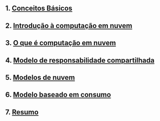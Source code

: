 ## 1. [Conceitos Básicos](https://learn.microsoft.com/pt-br/training/modules/describe-cloud-compute/1-introduction-microsoft-azure-fundamentals)

## 2. [Introdução à computação em nuvem](https://learn.microsoft.com/pt-br/training/modules/describe-cloud-compute/2-introduction-cloud-compute)

## 3. [O que é computação em nuvem](https://learn.microsoft.com/pt-br/training/modules/describe-cloud-compute/3-what-cloud-compute)

## 4. [Modelo de responsabilidade compartilhada](https://learn.microsoft.com/pt-br/training/modules/describe-cloud-compute/4-describe-shared-responsibility-model)

## 5. [Modelos de nuvem](https://learn.microsoft.com/pt-br/training/modules/describe-cloud-compute/5-define-cloud-models)

## 6. [Modelo baseado em consumo](https://learn.microsoft.com/pt-br/training/modules/describe-cloud-compute/6-describe-consumption-based-model)

## 7. [Resumo](https://learn.microsoft.com/pt-br/training/modules/describe-cloud-compute/8-summary)